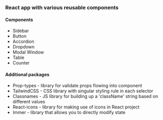 ### React app with various reusable components

#### Components
- Sidebar
- Button
- Accordion
- Dropdown
- Modal Window
- Table
- Counter

#### Additional packages
- Prop-types - library for validate props flowing into component
- TailwindCSS - CSS library with singular styling rule in each  selector
- Classnames - JS library for building up a 'className' string based on different values
- React-icons - library for making use of icons in React project
- Immer - library that allows you to directly modify state